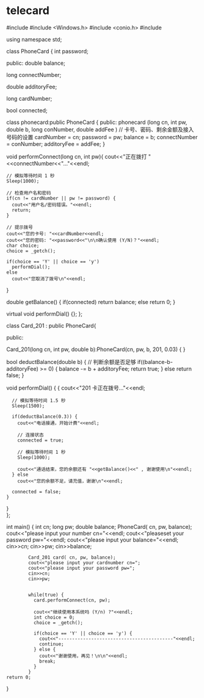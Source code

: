 telecard
========
#include <iostream>
#include <Windows.h>
#include <conio.h>
#include <string>

using namespace std;

class PhoneCard {
  int password;

public:
  double balance;

  long connectNumber;

  double additoryFee;

  long cardNumber;

  bool connected;

  class phonecard:public PhoneCard 
  {
  public:
	phonecard  (long cn, int pw, double b, long conNumber, double addFee  )
    // 卡号、密码、剩余金额及接入号码的设置
    cardNumber = cn;
    password = pw;
    balance = b;
    connectNumber = conNumber;
    additoryFee = addFee;
  }

  void performConnect(long cn, int pw){
    cout<<"正在拨打 "<<connectNumber<<"..."<<endl;

    // 模拟等待时间 1 秒
    Sleep(1000);

    // 检查用户名和密码
    if(cn != cardNumber || pw != password) {
      cout<<"用户名/密码错误。"<<endl;
      return;
    }

    // 提示拨号
    cout<<"您的卡号: "<<cardNumber<<endl;
    cout<<"您的密码: "<<password<<"\n\n确认使用 (Y/N)？"<<endl;
    char choice;
    choice = _getch();

    if(choice == 'Y' || choice == 'y')
      performDial();
    else
      cout<<"您取消了拨号\n"<<endl;
  }

  double getBalance() {
    if(connected)
      return balance;
    else
      return 0;
  }

  virtual void performDial() {};
};

class Card_201 : public PhoneCard{

public:

  Card_201(long cn, int pw, double b):PhoneCard(cn, pw, b, 201, 0.03) {
  }

  bool deductBalance(double b) {
    // 判断余额是否足够
    if((balance-b-additoryFee) >= 0) {
      balance -= b + additoryFee;
      return true;
    } else
      return false;
  }

  void performDial() {
    {
      cout<<"201 卡正在拨号..."<<endl;

      // 模拟等待时间 1.5 秒
      Sleep(1500);

      if(deductBalance(0.3)) {
        cout<<"电话接通，开始计费"<<endl;

        // 连接状态
        connected = true;

        // 模拟等待时间 1 秒
        Sleep(1000);

        cout<<"通话结束，您的余额还有 "<<getBalance()<<" , 谢谢使用\n"<<endl;
      } else
        cout<<"您的余额不足，请充值，谢谢\n"<<endl;

      connected = false;
    }
  }                                                                                                                                                                                                                                                                                                                                                                                                                                                                                                                                                                                                                                                                                                                                                                                                                                                                                                                                                                                                                                                                                                                                                            
};

int  main()
{
            int cn;
			long pw;
			double balance;
			PhoneCard( cn,  pw,  balance);
			cout<<"please input your number cn="<<endl;
			cout<<"pleaseset your password pw="<<endl;
            cout<<"please input your balance="<<endl;
			cin>>cn;
			cin>>pw;
			cin>>balance;



            Card_201 card( cn, pw, balance);
			cout<<"please input your cardnumber cn=";
			cout<<"please input your password pw=";
			cin>>cn;
			cin>>pw;
			 

            while(true) {
              card.performConnect(cn, pw);

              cout<<"继续使用本系统吗 (Y/n) ?"<<endl;
              int choice = 0;
              choice = _getch();

              if(choice == 'Y' || choice == 'y') {
                cout<<"------------------------------------------"<<endl;
                continue;
              } else {
                cout<<"谢谢使用，再见！\n\n"<<endl;
                break;
              }
            } 
    return 0;
} 
        
  
 
